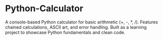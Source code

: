 # Python-Calculator
A console-based Python calculator for basic arithmetic (+, -, *, /). Features chained calculations, ASCII art, and error handling. Built as a learning project to showcase Python fundamentals and clean code.
